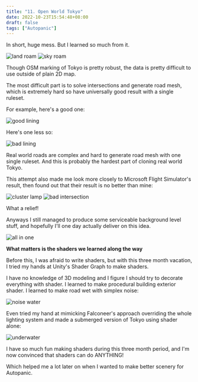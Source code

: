```yaml
---
title: "11. Open World Tokyo"
date: 2022-10-23T15:54:48+08:00
draft: false
tags: ["Autopanic"]
---
```


In short, huge mess. But I learned so much from it.

![land roam](/images/posts/autopanic-devlog/0011/1.gif)
![sky roam](/images/posts/autopanic-devlog/0011/2.gif)

Though OSM marking of Tokyo is pretty robust, the data is pretty difficult to use outside of plain 2D map.

The most difficult part is to solve intersections and generate road mesh, which is extremely hard so have universally good result with a single ruleset.

For example, here's a good one:

![good lining](/images/posts/autopanic-devlog/0011/9.png)

Here's one less so:

![bad lining](/images/posts/autopanic-devlog/0011/10.png)

Real world roads are complex and hard to generate road mesh with one single ruleset. And this is probably the hardest part of cloning real world Tokyo.

This attempt also made me look more closely to Microsoft Flight Simulator's result, then found out that their result is no better than mine:

![cluster lamp](/images/posts/autopanic-devlog/0011/12.jpg)
![bad intersection](/images/posts/autopanic-devlog/0011/13.jpg)


What a relief!

Anyways I still managed to produce some serviceable background level stuff, and hopefully I'll one day actually deliver on this idea.

![all in one](/images/posts/autopanic-devlog/0011/8.gif)

**What matters is the shaders we learned along the way**

Before this, I was afraid to write shaders, but with this three month vacation, I tried my hands at Unity's Shader Graph to make shaders.

I have no knowledge of 3D modeling and I figure I should try to decorate everything with shader. I learned to make procedural building exterior shader. I learned to make road wet with simplex noise:

![noise water](/images/posts/autopanic-devlog/0011/15.png)

Even tried my hand at mimicking Falconeer's approach overriding the whole lighting system and made a submerged version of Tokyo using shader alone:

![underwater](/images/posts/autopanic-devlog/0011/16.png)

I have so much fun making shaders during this three month period, and I'm now convinced that shaders can do ANYTHING!

Which helped me a lot later on when I wanted to make better scenery for Autopanic.
